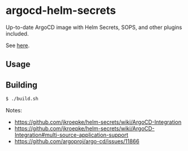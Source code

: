 # argocd-helm-secrets

Up-to-date ArgoCD image with Helm Secrets, SOPS, and other plugins included.

See [here](https://github.com/jkroepke/helm-secrets/wiki/ArgoCD-Integration).

## Usage

## Building

```sh
$ ./build.sh
```

Notes:

- https://github.com/jkroepke/helm-secrets/wiki/ArgoCD-Integration
- https://github.com/jkroepke/helm-secrets/wiki/ArgoCD-Integration#multi-source-application-support
- https://github.com/argoproj/argo-cd/issues/11866
